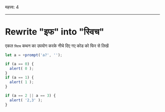 महत्त्व: 4

---

# Rewrite "इफ" into "स्विच"

एकल `स्विच` कथन का उपयोग करके नीचे दिए गए कोड को फिर से लिखें

```js run
let a = +prompt('a?', '');

if (a == 0) {
  alert( 0 );
}
if (a == 1) {
  alert( 1 );
}

if (a == 2 || a == 3) {
  alert( '2,3' );
}
```

